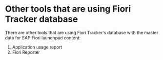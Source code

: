 # Other tools that are using Fiori Tracker database

There are other tools that are using Fiori Tracker's database with the master data for SAP Fiori launchpad content:

1. Application usage report
2. Fiori Reporter

